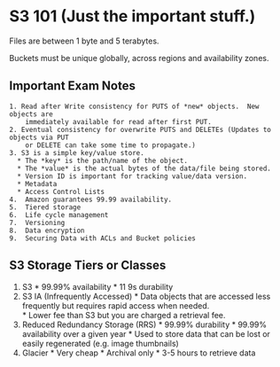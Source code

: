 # S3 101 (Just the important stuff.)

Files are between 1 byte and 5 terabytes.

Buckets must be unique globally, across regions and availability zones.

## Important Exam Notes

    1. Read after Write consistency for PUTS of *new* objects.  New objects are
        immediately available for read after first PUT.  
    2. Eventual consistency for overwrite PUTS and DELETEs (Updates to objects via PUT
        or DELETE can take some time to propagate.)
    3. S3 is a simple key/value store.  
      * The *key* is the path/name of the object.
      * The *value* is the actual bytes of the data/file being stored.
      * Version ID is important for tracking value/data version.  
      * Metadata
      * Access Control Lists
    4.  Amazon guarantees 99.99 availability.
    5.  Tiered storage
    6.  Life cycle management
    7.  Versioning
    8.  Data encryption
    9.  Securing Data with ACLs and Bucket policies


## S3 Storage Tiers or Classes
  1. S3
    * 99.99% availability
    * 11 9s durability
  2. S3 IA (Infrequently Accessed)
    * Data objects that are accessed less frequently but requires rapid
      access when needed.   
    * Lower fee than S3 but you are charged a retrieval fee.
  3. Reduced Redundancy Storage (RRS)
    * 99.99% durability
    * 99.99% availability over a given year
    * Used to store data that can be lost or easily regenerated (e.g. image
      thumbnails)
  4. Glacier
    * Very cheap
    * Archival only
    * 3-5 hours to retrieve data
